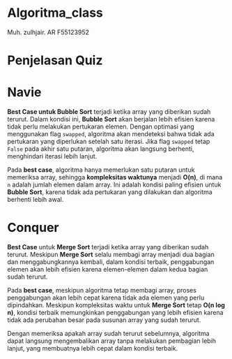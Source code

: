 # Algoritma_class

Muh. zulhjair. AR
F55123952

# Penjelasan Quiz
# Navie
**Best Case untuk Bubble Sort** terjadi ketika array yang diberikan sudah terurut. Dalam kondisi ini, **Bubble Sort** akan berjalan lebih efisien karena tidak perlu melakukan pertukaran elemen. Dengan optimasi yang menggunakan flag `swapped`, algoritma akan mendeteksi bahwa tidak ada pertukaran yang diperlukan setelah satu iterasi. Jika flag `swapped` tetap `False` pada akhir satu putaran, algoritma akan langsung berhenti, menghindari iterasi lebih lanjut.

Pada **best case**, algoritma hanya memerlukan satu putaran untuk memeriksa array, sehingga **kompleksitas waktunya** menjadi **O(n)**, di mana `n` adalah jumlah elemen dalam array. Ini adalah kondisi paling efisien untuk **Bubble Sort**, karena tidak ada pertukaran yang dilakukan dan algoritma berhenti lebih awal.

# Conquer
**Best Case** untuk **Merge Sort** terjadi ketika array yang diberikan sudah terurut. Meskipun **Merge Sort** selalu membagi array menjadi dua bagian dan menggabungkannya kembali, dalam kondisi terbaik, penggabungan elemen akan lebih efisien karena elemen-elemen dalam kedua bagian sudah terurut.

Pada **best case**, meskipun algoritma tetap membagi array, proses penggabungan akan lebih cepat karena tidak ada elemen yang perlu dipindahkan. Meskipun kompleksitas waktu untuk **Merge Sort** tetap **O(n log n)**, kondisi terbaik memungkinkan penggabungan yang lebih efisien karena tidak ada perubahan besar pada susunan array yang sudah terurut.

Dengan memeriksa apakah array sudah terurut sebelumnya, algoritma dapat langsung mengembalikan array tanpa melakukan pembagian lebih lanjut, yang membuatnya lebih cepat dalam kondisi terbaik.

